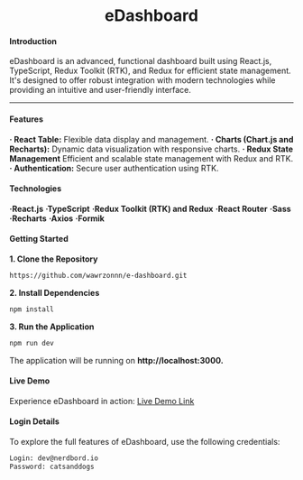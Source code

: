 <h1 align="center">
  eDashboard
</h1>


#### Introduction

eDashboard is an advanced, functional dashboard built using React.js, TypeScript, Redux Toolkit (RTK), and Redux for efficient state management. It's designed to offer robust integration with modern technologies while providing an intuitive and user-friendly interface.

---


#### Features

**· React Table:** Flexible data display and management.
**· Charts (Chart.js and Recharts):** Dynamic data visualization with responsive charts.
**· Redux State Management** Efficient and scalable state management with Redux and RTK.
**· Authentication:** Secure user authentication using RTK.


#### Technologies

**·React.js**
**·TypeScript**
**·Redux Toolkit (RTK) and Redux**
**·React Router**
**·Sass**
**·Recharts**
**·Axios**
**·Formik**


#### Getting Started

**1. Clone the Repository**
```bash
https://github.com/wawrzonnn/e-dashboard.git
```

**2. Install Dependencies**
```bash
npm install
```

**3. Run the Application**
```bash
npm run dev
```

The application will be running on **http://localhost:3000.**


#### Live Demo

Experience eDashboard in action: [Live Demo Link](https://e-dashboard-psi.vercel.app/)


#### Login Details

To explore the full features of eDashboard, use the following credentials:

```bash
Login: dev@nerdbord.io
Password: catsanddogs
```


